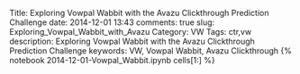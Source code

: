 Title: Exploring Vowpal Wabbit with the Avazu Clickthrough Prediction Challenge
date:  2014-12-01 13:43
comments: true
slug: Exploring_Vowpal_Wabbit_with_Avazu
Category: VW
Tags: ctr,vw
description: Exploring Vowpal Wabbit with the Avazu Clickthrough Prediction Challenge
keywords: VW, Vowpal Wabbit, Avazu Clickthrough
{% notebook 2014-12-01-Vowpal_Wabbit.ipynb cells[1:] %}
